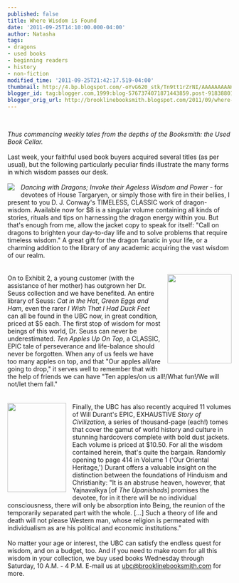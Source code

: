 ```yaml
---
published: false
title: Where Wisdom is Found
date: '2011-09-25T14:10:00.000-04:00'
author: Natasha
tags:
- dragons
- used books
- beginning readers
- history
- non-fiction
modified_time: '2011-09-25T21:42:17.519-04:00'
thumbnail: http://4.bp.blogspot.com/-oYvG620_stk/Tn9tt1rZrNI/AAAAAAAAAH8/VSZS-znTP8c/s72-c/dancing_with_dragons.jpg
blogger_id: tag:blogger.com,1999:blog-5767374071871443859.post-9183880150225184462
blogger_orig_url: http://brooklinebooksmith.blogspot.com/2011/09/where-wisdom-is-found.html
---
```


<br /><div style="margin-bottom: 0in;"><em>Thus commencing weekly tales from the depths of the Booksmith: the Used Book Cellar.</em></div><div style="margin-bottom: 0in;"><br /></div><div style="margin-bottom: 0in;">Last week, your faithful used book buyers acquired several titles (as per usual), but the following particularly peculiar finds illustrate the many forms in which wisdom passes our desk.</div><div style="margin-bottom: 0in;"><br /></div><div class="separator" style="clear: both; text-align: center;"><a href="http://4.bp.blogspot.com/-oYvG620_stk/Tn9tt1rZrNI/AAAAAAAAAH8/VSZS-znTP8c/s1600/dancing_with_dragons.jpg" imageanchor="1" style="clear: left; cssfloat: left; float: left; margin-bottom: 1em; margin-right: 1em;"><img border="0" hca="true" src="http://4.bp.blogspot.com/-oYvG620_stk/Tn9tt1rZrNI/AAAAAAAAAH8/VSZS-znTP8c/s1600/dancing_with_dragons.jpg" /></a></div><div style="margin-bottom: 0in;"><i>Dancing with Dragons; Invoke their Ageless Wisdom and Power</i> - for devotees of House Targaryen, or simply those with fire in their&nbsp;bellies, I present to you D. J. Conway's TIMELESS, CLASSIC work of dragon-wisdom. Available now for $8 is a singular volume containing all kinds of stories, rituals and tips on harnessing the dragon energy within you. But that's enough from me, allow the jacket copy to speak for itself: "Call on dragons to brighten your day-to-day life and to solve problems that require timeless wisdom." A great gift for the dragon fanatic in your life, or a charming addition to the library of any academic acquiring the vast wisdom of our realm.</div><div style="margin-bottom: 0in;"><br /></div><div style="margin-bottom: 0in;"><br /></div><div class="separator" style="clear: both; text-align: center;"><a href="http://2.bp.blogspot.com/-rqQHF4Sdqdk/Tn9tzSZ0_wI/AAAAAAAAAIA/DiGy7RxCIh8/s1600/tenapples.jpg" imageanchor="1" style="clear: right; cssfloat: right; float: right; margin-bottom: 1em; margin-left: 1em;"><img border="0" hca="true" height="200" src="http://2.bp.blogspot.com/-rqQHF4Sdqdk/Tn9tzSZ0_wI/AAAAAAAAAIA/DiGy7RxCIh8/s200/tenapples.jpg" width="144" /></a></div><div style="margin-bottom: 0in;">On to Exhibit 2, a young customer (with the assistance of her mother) has outgrown her Dr. Seuss collection and we have benefited. An entire library of Seuss: <i>Cat in the Hat</i>, <i>Green Eggs and Ham</i>, even the rarer <i>I Wish That I Had Duck Feet</i> can all be found in the UBC now, in great condition, priced at $5 each. The first stop of wisdom for most beings of this world, Dr. Seuss can never be underestimated. <i>Ten Apples Up On Top</i>, a CLASSIC, EPIC tale of perseverance and life-balance should never be forgotten. When any of us feels we have too many apples on top, and that "Our apples all/are going to drop," it serves well to remember that with the help of friends we can have "Ten apples/on us all!/What fun!/We will not/let them fall."</div><div style="margin-bottom: 0in;"><br /></div><div style="margin-bottom: 0in;"><br /></div><div class="separator" style="clear: both; text-align: center;"><a href="http://1.bp.blogspot.com/-7Q1HaOJGJvk/Tn9t3vCiCoI/AAAAAAAAAIE/YT9qXhNvlEk/s1600/Our_Oriental_Heritage.jpg" imageanchor="1" style="clear: left; cssfloat: left; float: left; margin-bottom: 1em; margin-right: 1em;"><img border="0" hca="true" height="200" src="http://1.bp.blogspot.com/-7Q1HaOJGJvk/Tn9t3vCiCoI/AAAAAAAAAIE/YT9qXhNvlEk/s200/Our_Oriental_Heritage.jpg" width="132" /></a></div><div style="margin-bottom: 0in;">Finally, the UBC has also recently acquired 11 volumes of Will Durant's EPIC, EXHAUSTIVE <i>Story of Civilization</i>, a series of thousand-page (each!) tomes that cover the gamut of world history and culture in stunning hardcovers complete with bold dust jackets. Each volume is priced at $10.50. For all the wisdom contained herein, that's quite the bargain. Randomly opening to page 414 in Volume 1 ('Our Oriental Heritage,') Durant offers a valuable insight on the distinction between the foundations of Hinduism and Christianity: "It is an abstruse heaven, however, that Yajnavalkya [of <i>The Upanishads</i><span style="font-style: normal;">] promises</span> the devotee, for in it there will be no individual consciousness, there will only be absorption into Being, the reunion of the temporarily separated part with the whole. [...] Such a theory of life and death will not please Western man, whose religion is permeated with individualism as are his political and economic institutions."</div><div style="margin-bottom: 0in;"><br /></div><div style="margin-bottom: 0in;">No matter your age or interest, the UBC can satisfy the endless quest for wisdom, and on a budget, too. And if you need to make room for all this wisdom in your collection, we buy used books Wednesday through Saturday, 10 A.M. - 4 P.M. E-mail us at <a href="mailto:ubc@brooklinebooksmith.com">ubc@brooklinebooksmith.com</a> for more.</div>